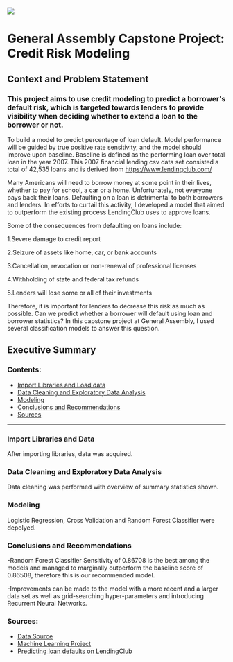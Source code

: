 # ![](https://ga-dash.s3.amazonaws.com/production/assets/logo-9f88ae6c9c3871690e33280fcf557f33.png) 

# General Assembly Capstone Project: Credit Risk Modeling

## Context and Problem Statement

### This project aims to use credit modeling to predict a borrower's default risk, which is targeted towards lenders to provide visibility when deciding whether to extend a loan to the borrower or not.

To build a model to predict percentage of loan default. Model performance will be guided by true positive rate sensitivity, and the model should improve upon baseline. Baseline is defined as the performing loan over total loan in the year 2007. This 2007 financial lending csv data set consisted a total of 42,535 loans and is derived from https://www.lendingclub.com/ 

Many Americans will need to borrow money at some point in their lives, whether to pay for school, a car or a home. Unfortunately, not everyone pays back their loans. Defaulting on a loan is detrimental to both borrowers and lenders. In efforts to curtail this activity, I developed a model that aimed to outperform the existing process LendingClub uses to approve loans.

Some of the consequences from defaulting on loans include:

1.Severe damage to credit report

2.Seizure of assets like home, car, or bank accounts

3.Cancellation, revocation or non-renewal of professional licenses

4.Withholding of state and federal tax refunds

5.Lenders will lose some or all of their investments

Therefore, it is important for lenders to decrease this risk as much as possible.
Can we predict whether a borrower will default using loan and borrower statistics?
In this capstone project at General Assembly, I used several classification models to answer this question.

## Executive Summary


### Contents:

- [Import Libraries and Load data](#Import-Libraries-and-Load-Data)
- [Data Cleaning and Exploratory Data Analysis](#Data-Cleaning-and-Exploratory-Data-Analysis)
- [Modeling](#Modeling)
- [Conclusions and Recommendations](#Conclusions-and-Recommendations)
- [Sources](#Sources)

---

### Import Libraries and Data

After importing libraries, data was acquired.

### Data Cleaning and Exploratory Data Analysis

Data cleaning was performed with overview of summary statistics shown.

### Modeling

Logistic Regression, Cross Validation and Random Forest Classifier were depolyed.

### Conclusions and Recommendations

-Random Forest Classifier Sensitivity of 0.86708 is the best among the models and managed to marginally outperform the baseline score of 0.86508, therefore this is our recommended model.

-Improvements can be made to the model with a more recent and a larger data set as well as grid-searching hyper-parameters and introducing Recurrent Neural Networks.


### Sources:

- [Data Source](https://www.lendingclub.com/)
- [Machine Learning Project](https://app.dataquest.io/course/machine-learning-project)
- [Predicting loan defaults on LendingClub](https://medium.com/@alex.lau14/predicting-loan-defaults-on-lendingclub-1fed06ac4c61)
